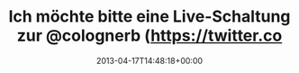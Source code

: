 ---
retweeted: false
source: <a href="http://twitter.com" rel="nofollow">Twitter Web Client</a>
entities:
  hashtags: []
  symbols: []
  user_mentions:
  - name: Cologne.rb/Kölsch.rb
    screen_name: colognerb
    indices:
    - '41'
    - '51'
    id_str: '461078077'
    id: '461078077'
  urls: []
display_text_range:
- '0'
- '58'
favorite_count: '0'
id_str: '324534789401100288'
truncated: false
retweet_count: '0'
id: '324534789401100288'
created_at: Wed Apr 17 14:48:18 +0000 2013
favorited: false
full_text: Ich möchte bitte eine Live-Schaltung zur [@colognerb](https://twitter.com/colognerb)
  heute.
lang: de
tags:
- pesos/twitter
date: '2013-04-17T14:48:18+00:00'
src: https://twitter.com/bascht/status/324534789401100288
original_url: https://twitter.com/bascht/status/324534789401100288
type: twitter_tweet
text: Ich möchte bitte eine Live-Schaltung zur [@colognerb](https://twitter.com/colognerb)
  heute.
title: Ich möchte bitte eine Live-Schaltung zur @colognerb (https://twitter.co

---